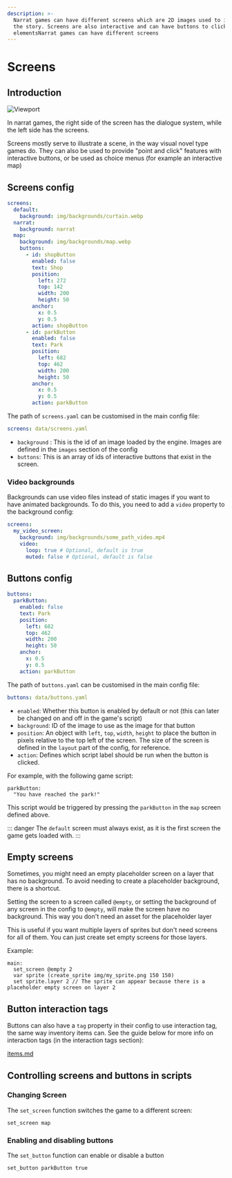 ```yaml
---
description: >-
  Narrat games can have different screens which are 2D images used to illustrate
  the story. Screens are also interactive and can have buttons to click on
  elementsNarrat games can have different screens
---
```


# Screens

## Introduction

![Viewport](./viewport/viewport.png)

In narrat games, the right side of the screen has the dialogue system, while the left side has the screens.

Screens mostly serve to illustrate a scene, in the way visual novel type games do. They can also be used to provide "point and click" features with interactive buttons, or be used as choice menus (for example an interactive map)

## Screens config

```yaml
screens:
  default:
    background: img/backgrounds/curtain.webp
  narrat:
    background: narrat
  map:
    background: img/backgrounds/map.webp
    buttons:
      - id: shopButton
        enabled: false
        text: Shop
        position:
          left: 272
          top: 142
          width: 200
          height: 50
        anchor:
          x: 0.5
          y: 0.5
        action: shopButton
      - id: parkButton
        enabled: false
        text: Park
        position:
          left: 682
          top: 462
          width: 200
          height: 50
        anchor:
          x: 0.5
          y: 0.5
        action: parkButton
```

The path of `screens.yaml` can be customised in the main config file:

```yaml
screens: data/screens.yaml
```

- `background` : This is the id of an image loaded by the engine. Images are defined in the `images` section of the config
- `buttons`: This is an array of ids of interactive buttons that exist in the screen.

### Video backgrounds

Backgrounds can use video files instead of static images if you want to have animated backgrounds. To do this, you need to add a `video` property to the background config:

```yaml
screens:
  my_video_screen:
    background: img/backgrounds/some_path_video.mp4
    video:
      loop: true # Optional, default is true
      muted: false # Optional, default is false
```

## Buttons config

```yaml
buttons:
  parkButton:
    enabled: false
    text: Park
    position:
      left: 682
      top: 462
      width: 200
      height: 50
    anchor:
      x: 0.5
      y: 0.5
    action: parkButton
```

The path of `buttons.yaml` can be customised in the main config file:

```yaml
buttons: data/buttons.yaml
```

- `enabled`: Whether this button is enabled by default or not (this can later be changed on and off in the game's script)
- `background`: ID of the image to use as the image for that button
- `position`: An object with `left`, `top`, `width`, `height` to place the button in pixels relative to the top left of the screen. The size of the screen is defined in the `layout` part of the config, for reference.
- `action`: Defines which script label should be run when the button is clicked.

For example, with the following game script:

```narrat
parkButton:
  "You have reached the park!"
```

This script would be triggered by pressing the `parkButton` in the `map` screen defined above.

::: danger
The `default` screen must always exist, as it is the first screen the game gets loaded with.
:::

## Empty screens

Sometimes, you might need an empty placeholder screen on a layer that has no background. To avoid needing to create a placeholder background, there is a shortcut.

Setting the screen to a screen called `@empty`, or setting the background of any screen in the config to `@empty`, will make the screen have no background. This way you don't need an asset for the placeholder layer

This is useful if you want multiple layers of sprites but don't need screens for all of them. You can just create set empty screens for those layers.

Example:

```narrat
main:
  set_screen @empty 2
  var sprite (create_sprite img/my_sprite.png 150 150)
  set sprite.layer 2 // The sprite can appear because there is a placeholder empty screen on layer 2
```

## Button interaction tags

Buttons can also have a `tag` property in their config to use interaction tag, the same way inventory items can. See the guide below for more info on interaction tags (in the interaction tags section):

[items.md](../features/items.md)

## Controlling screens and buttons in scripts

### Changing Screen

The `set_screen` function switches the game to a different screen:

```narrat
set_screen map
```

### Enabling and disabling buttons

The `set_button` function can enable or disable a button

```narrat
set_button parkButton true
```
